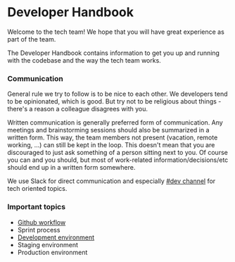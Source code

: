 # Developer Handbook

Welcome to the tech team! We hope that you will have great experience as part of the team. 

The Developer Handbook contains information to get you up and running with the codebase and the way the tech team works.

### Communication
General rule we try to follow is to be nice to each other. We developers tend to be opinionated, which is good. But try not to be religious about things - there's a reason a colleague disagrees with you.

Written communication is generally preferred form of communication. Any meetings and brainstorming sessions should also be summarized in a written form. This way, the team members not present (vacation, remote working, ...) can still be kept in the loop. This doesn't mean that you are discouraged to just ask something of a person sitting next to you. Of course you can and you should, but most of work-related information/decisions/etc should end up in a written form somewhere.
 
We use Slack for direct communication and especially [#dev channel](https://scaut.slack.com/messages/dev) for tech oriented topics.

### Important topics

* [Github workflow](/handbook/gitflow.md)
* Sprint process
* [Development environment](/handbook/development.md)
* Staging environment
* Production environment
